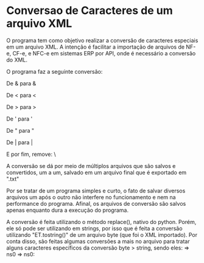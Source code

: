 # Conversao de Caracteres de um arquivo XML 

O programa tem como objetivo realizar a conversão de caracteres especiais em um arquivo XML. 
A intenção é facilitar a importação de arquivos de NF-e, CF-e, e NFC-e em sistemas ERP por API, onde é necessário a conversão do XML.

O programa faz a seguinte conversão:

De & para &amp;

De < para &lt;

De > para &gt;

De ' para &apos;

De " para &quot;

De | para &#124;

E por fim, remove: \
 
A conversão se dá por meio de múltiplos arquivos que são salvos e convertidos, um a um, salvado em um arquivo final que é exportado em ".txt"

Por se tratar de um programa simples e curto, o fato de salvar diversos arquivos um após o outro não interfere no funcionamento e nem na performance do programa. Afinal, os arquivos de conversão são salvos apenas enquanto dura a execução do programa.

A conversão é feita utilizando o método replace(), nativo do python. Porém, ele só pode ser utilizando em strings, por isso que é feita a conversão utilizando "ET.tostring()" de um arquivo byte (que foi o XML importado).
Por conta disso, são feitas algumas conversões a mais no arquivo para tratar alguns caracteres específicos da conversão byte > string, sendo eles:
=> ns0
=> ns0:
